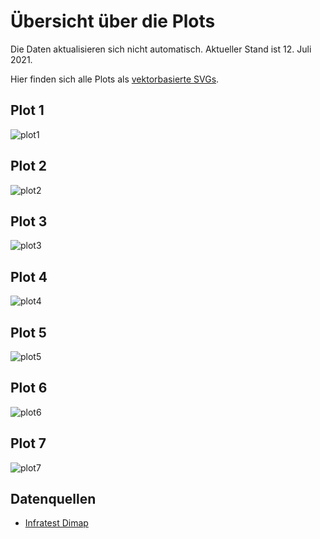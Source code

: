 # Übersicht über die Plots

Die Daten aktualisieren sich nicht automatisch. Aktueller Stand ist 12. Juli 2021.

Hier finden sich alle Plots als [vektorbasierte SVGs](https://github.com/dominiklawetzky/sonntagsfrage/tree/main/SVG).

## Plot 1
![plot1](https://user-images.githubusercontent.com/75689258/125253566-d8fb1600-e2f9-11eb-9bc9-e76acebd4eba.jpg)

## Plot 2
![plot2](https://user-images.githubusercontent.com/75689258/125252903-2b880280-e2f9-11eb-8220-1592cc28003e.jpg)

## Plot 3
![plot3](https://user-images.githubusercontent.com/75689258/125210961-28622780-e2a3-11eb-91e8-ace43e1ea930.jpg)

## Plot 4
![plot4](https://user-images.githubusercontent.com/75689258/125210966-2c8e4500-e2a3-11eb-890a-78e7b72d6ee3.jpg)

## Plot 5
![plot5](https://user-images.githubusercontent.com/75689258/125210977-31eb8f80-e2a3-11eb-8b73-6b3bc493142d.jpg)

## Plot 6
![plot6](https://user-images.githubusercontent.com/75689258/125210984-3c0d8e00-e2a3-11eb-9f37-735fa79525b0.jpg)

## Plot 7
![plot7](https://user-images.githubusercontent.com/75689258/125210985-4039ab80-e2a3-11eb-89db-9953eb7ff207.jpg)

## Datenquellen
- [Infratest Dimap](https://www.infratest-dimap.de/umfragen-analysen/bundesweit/sonntagsfrage/)
